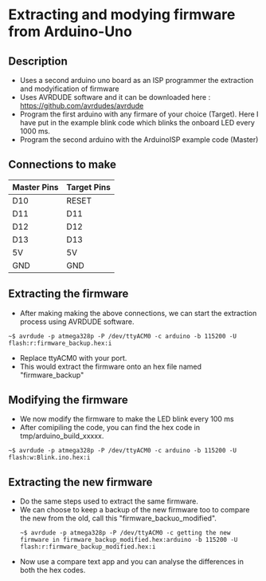 # Extracting and modying firmware from Arduino-Uno
## Description
- Uses a second arduino uno board as an ISP programmer the extraction and modyification of firmware
- Uses AVRDUDE software and it can be downloaded here : https://github.com/avrdudes/avrdude
- Program the first arduino with any firmare of your choice (Target). Here I have put in the example blink code which blinks the onboard LED every 1000 ms.
- Program the second arduino with the ArduinoISP example code (Master)

## Connections to make
| Master Pins | Target Pins|
|-----|------|
|D10| RESET|
|D11|D11|
|D12|D12|
|D13|D13|
|5V|5V|
|GND|GND|

## Extracting the firmware
- After making making the above connections, we can start the extraction process using AVRDUDE software.
```
~$ avrdude -p atmega328p -P /dev/ttyACM0 -c arduino -b 115200 -U flash:r:firmware_backup.hex:i
```
- Replace ttyACM0 with your port.
- This would extract the firmware onto an hex file named "firmware_backup"
  
## Modifying the firmware
- We now modify the firmware to make the LED blink every 100 ms
- After comipiling the code, you can find the hex code in tmp/arduino_build_xxxxx.
```
~$ avrdude -p atmega328p -P /dev/ttyACM0 -c arduino -b 115200 -U flash:w:Blink.ino.hex:i
```

## Extracting the new firmware
- Do the same steps used to extract the same firmware.
- We can choose to keep a backup of the new firmware too to compare the new from the old, call this "firmware_backuo_modified".
  ```
  ~$ avrdude -p atmega328p -P /dev/ttyACM0 -c getting the new firmware in firmware_backup_modified.hex:arduino -b 115200 -U flash:r:firmware_backup_modified.hex:i
  ```
- Now use a compare text app and you can analyse the differences in both the hex codes.
